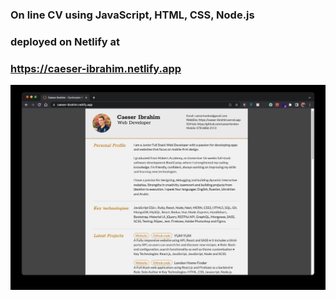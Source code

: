 ### On line CV using JavaScript, HTML, CSS, Node.js

### deployed on Netlify at

### <https://caeser-ibrahim.netlify.app>

![screenshot](./Screenshot.jpg)
